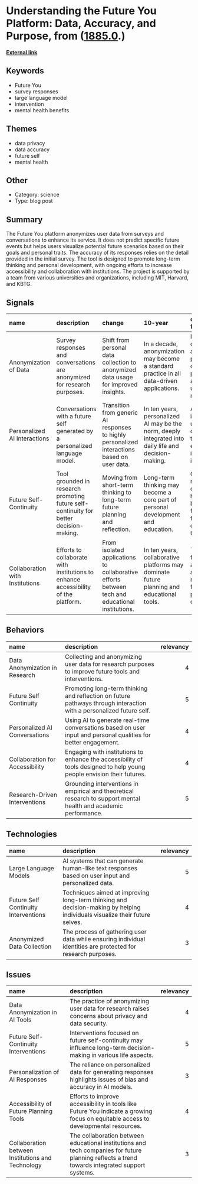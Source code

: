 # __Understanding the Future You Platform: Data, Accuracy, and Purpose__, from ([1885.0](https://kghosh.substack.com/p/1885.0).)

__[External link](https://www.media.mit.edu/projects/future-you/overview/)__



## Keywords

* Future You
* survey responses
* large language model
* intervention
* mental health benefits

## Themes

* data privacy
* data accuracy
* future self
* mental health

## Other

* Category: science
* Type: blog post

## Summary

The Future You platform anonymizes user data from surveys and conversations to enhance its service. It does not predict specific future events but helps users visualize potential future scenarios based on their goals and personal traits. The accuracy of its responses relies on the detail provided in the initial survey. The tool is designed to promote long-term thinking and personal development, with ongoing efforts to increase accessibility and collaboration with institutions. The project is supported by a team from various universities and organizations, including MIT, Harvard, and KBTG.

## Signals

| name                            | description                                                                            | change                                                                                         | 10-year                                                                                               | driving-force                                                                      |   relevancy |
|:--------------------------------|:---------------------------------------------------------------------------------------|:-----------------------------------------------------------------------------------------------|:------------------------------------------------------------------------------------------------------|:-----------------------------------------------------------------------------------|------------:|
| Anonymization of Data           | Survey responses and conversations are anonymized for research purposes.               | Shift from personal data collection to anonymized data usage for improved insights.            | In a decade, anonymization may become a standard practice in all data-driven applications.            | Increasing concerns about privacy and data protection among users and regulators.  |           4 |
| Personalized AI Interactions    | Conversations with a future self generated by a personalized language model.           | Transition from generic AI responses to highly personalized interactions based on user data.   | In ten years, personalized AI may be the norm, deeply integrated into daily life and decision-making. | Advances in AI and user demand for tailored experiences in digital interactions.   |           5 |
| Future Self-Continuity          | Tool grounded in research promoting future self-continuity for better decision-making. | Moving from short-term thinking to long-term future planning and reflection.                   | Long-term thinking may become a core part of personal development and education.                      | Growing recognition of mental health benefits from future-oriented thinking.       |           5 |
| Collaboration with Institutions | Efforts to collaborate with institutions to enhance accessibility of the platform.     | From isolated applications to collaborative efforts between tech and educational institutions. | In ten years, collaborative platforms may dominate future planning and educational tools.             | The need for inclusive and accessible resources for young people in a digital age. |           4 |

## Behaviors

| name                            | description                                                                                                            |   relevancy |
|:--------------------------------|:-----------------------------------------------------------------------------------------------------------------------|------------:|
| Data Anonymization in Research  | Collecting and anonymizing user data for research purposes to improve future tools and interventions.                  |           4 |
| Future Self Continuity          | Promoting long-term thinking and reflection on future pathways through interaction with a personalized future self.    |           5 |
| Personalized AI Conversations   | Using AI to generate real-time conversations based on user input and personal qualities for better engagement.         |           4 |
| Collaboration for Accessibility | Engaging with institutions to enhance the accessibility of tools designed to help young people envision their futures. |           4 |
| Research-Driven Interventions   | Grounding interventions in empirical and theoretical research to support mental health and academic performance.       |           5 |

## Technologies

| name                                 | description                                                                                                                |   relevancy |
|:-------------------------------------|:---------------------------------------------------------------------------------------------------------------------------|------------:|
| Large Language Models                | AI systems that can generate human-like text responses based on user input and personalized data.                          |           5 |
| Future Self Continuity Interventions | Techniques aimed at improving long-term thinking and decision-making by helping individuals visualize their future selves. |           4 |
| Anonymized Data Collection           | The process of gathering user data while ensuring individual identities are protected for research purposes.               |           3 |

## Issues

| name                                              | description                                                                                                                                    |   relevancy |
|:--------------------------------------------------|:-----------------------------------------------------------------------------------------------------------------------------------------------|------------:|
| Data Anonymization in AI Tools                    | The practice of anonymizing user data for research raises concerns about privacy and data security.                                            |           4 |
| Future Self-Continuity Interventions              | Interventions focused on future self-continuity may influence long-term decision-making in various life aspects.                               |           5 |
| Personalization of AI Responses                   | The reliance on personalized data for generating responses highlights issues of bias and accuracy in AI models.                                |           3 |
| Accessibility of Future Planning Tools            | Efforts to improve accessibility in tools like Future You indicate a growing focus on equitable access to developmental resources.             |           4 |
| Collaboration between Institutions and Technology | The collaboration between educational institutions and tech companies for future planning reflects a trend towards integrated support systems. |           3 |
